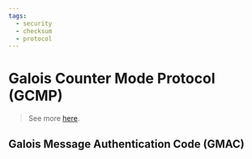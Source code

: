 ```yaml
---
tags:
  - security
  - checksum
  - protocol
---
```

# Galois Counter Mode Protocol (GCMP)

>See more [here](https://en.wikipedia.org/wiki/Galois/Counter_Mode).

## Galois Message Authentication Code (GMAC)
